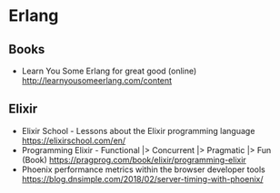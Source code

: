 # Erlang

## Books

* Learn You Some Erlang for great good (online)
  http://learnyousomeerlang.com/content

## Elixir

* Elixir School - Lessons about the Elixir programming language
  https://elixirschool.com/en/
* Programming Elixir - Functional |> Concurrent |> Pragmatic |> Fun (Book)
  https://pragprog.com/book/elixir/programming-elixir
* Phoenix performance metrics within the browser developer tools
  https://blog.dnsimple.com/2018/02/server-timing-with-phoenix/
